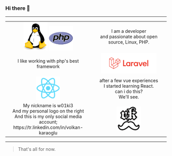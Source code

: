 ### Hi there 👋
<hr>

<div align="center">
  <table align="center" style="margin-left: auto; margin-right: auto;">
    <tbody>
      <tr align="center">
        <td>
          <img src="img/linux.png" style="width: 75px;">
          <img src="img/php.png" style="width: 75px;">
        </td>
        <td>
          I am a developer
          <br>
          and passionate about open source, Linux, PHP.
        </td>
      </tr>
      <tr align="center">
        <td>I like working with php's best framework</td>
        <td>
          <img src="img/laravel.svg" style="width: 175px;">
        </td>
      </tr>
      <tr align="center">
        <td>
          <img src="img/logo192.png" style="width: 75px;">
        </td>
        <td>
          after a few vue experiences
          <br>
          I started learning React.
          <br>
          can i do this?
          <br>
          We'll see.
        </td>
      </tr>
      <tr align="center">
        <td>
          My nickname is w01ki3
          <br>
          And my personal logo on the right
          <br>
          And this is my only social media account;<br> https://tr.linkedin.com/in/volkan-karaoglu
        </td>
        <td>
          <img src="img/vkIcon.png" style="width: 75px;">
        </td> 
      </tr>
    </tbody>
  </table>
</div>

<hr>

>That's all for now.







<!--
**w01ki3/w01ki3** is a ✨ _special_ ✨ repository because its `README.md` (this file) appears on your GitHub profile.

Here are some ideas to get you started:

- 🔭 I’m currently working on ...
- 🌱 I’m currently learning ...
- 👯 I’m looking to collaborate on ...
- 🤔 I’m looking for help with ...
- 💬 Ask me about ...
- 📫 How to reach me: ...
- 😄 Pronouns: ...
- ⚡ Fun fact: ...
-->
